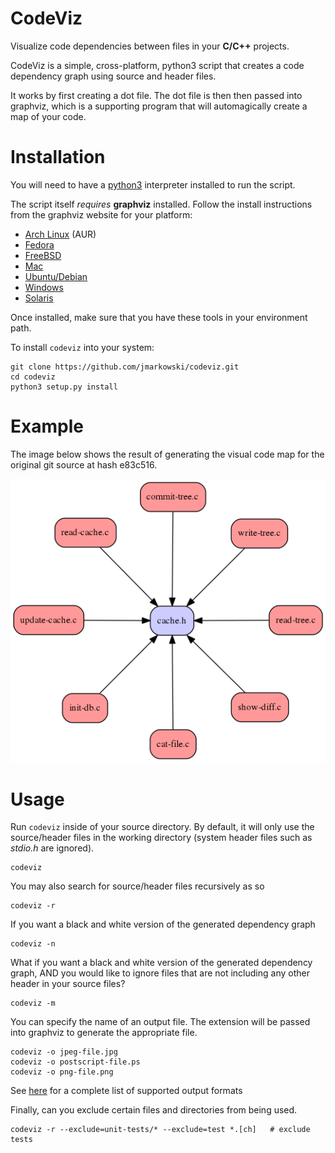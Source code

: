 # CodeViz

Visualize code dependencies between files in your __C/C++__ projects.

CodeViz is a simple, cross-platform, python3 script that creates a code
dependency graph using source and header files.

It works by first creating a dot file. The dot file is then then passed into
graphviz, which is a supporting program that will automagically create a map
of your code.


# Installation

You will need to have a [python3](http://www.python.org) interpreter installed
to run the script.

The script itself _requires_ __graphviz__ installed. Follow the install
instructions from the graphviz website for your platform:

* [Arch Linux](https://www.archlinux.org/packages/extra/x86_64/graphviz/) (AUR)
* [Fedora](http://www.graphviz.org/download)
* [FreeBSD](https://www.freshports.org/graphics/graphviz)
* [Mac](http://www.graphviz.org/download)
* [Ubuntu/Debian](http://www.graphviz.org/download)
* [Windows](http://graphviz.org/download)
* [Solaris](http://graphviz.org/download)

Once installed, make sure that you have these tools in your environment path.

To install `codeviz` into your system:

```
git clone https://github.com/jmarkowski/codeviz.git
cd codeviz
python3 setup.py install
```

# Example

The image below shows the result of generating the visual code map for the
original git source at hash e83c516.

![git e83c516](example.png)


# Usage

Run `codeviz` inside of your source directory. By default, it will only use
the source/header files in the working directory (system header files such as
_stdio.h_ are ignored).

```
codeviz
```

You may also search for source/header files recursively as so

```
codeviz -r
```

If you want a black and white version of the generated dependency graph

```
codeviz -n
```

What if you want a black and white version of the generated dependency
graph, AND you would like to ignore files that are not including any other header
in your source files?

```
codeviz -m
```

You can specify the name of an output file. The extension will be passed into
graphviz to generate the appropriate file.

```
codeviz -o jpeg-file.jpg
codeviz -o postscript-file.ps
codeviz -o png-file.png
```

See [here](http://www.graphviz.org/doc/info/output.html) for a complete list
of supported output formats

Finally, can you exclude certain files and directories from being used.

```
codeviz -r --exclude=unit-tests/* --exclude=test *.[ch]   # exclude tests
```

